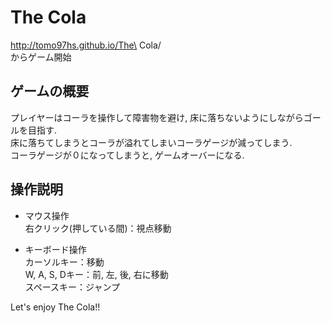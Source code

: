 # The Cola
http://tomo97hs.github.io/The\ Cola/  
からゲーム開始
## ゲームの概要  
プレイヤーはコーラを操作して障害物を避け, 床に落ちないようにしながらゴールを目指す.  
床に落ちてしまうとコーラが溢れてしまいコーラゲージが減ってしまう.  
コーラゲージが０になってしまうと, ゲームオーバーになる. 

## 操作説明
- マウス操作  
右クリック(押している間)：視点移動  

- キーボード操作  
カーソルキー：移動  
W, A, S, Dキー：前, 左, 後, 右に移動  
スペースキー：ジャンプ  
  
Let's enjoy The Cola!!
